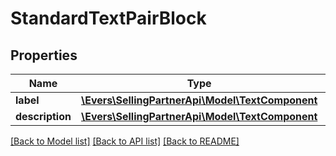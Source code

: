 # StandardTextPairBlock

## Properties
Name | Type | Description | Notes
------------ | ------------- | ------------- | -------------
**label** | [**\Evers\SellingPartnerApi\Model\TextComponent**](TextComponent.md) |  | [optional] 
**description** | [**\Evers\SellingPartnerApi\Model\TextComponent**](TextComponent.md) |  | [optional] 

[[Back to Model list]](../README.md#documentation-for-models) [[Back to API list]](../README.md#documentation-for-api-endpoints) [[Back to README]](../README.md)


